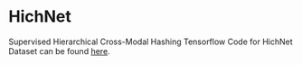 # HichNet
Supervised Hierarchical Cross-Modal Hashing
Tensorflow Code for HichNet
Dataset can be found [here](https://drive.google.com/drive/folders/1dIkAX5cjLj0ANM2hLDOsM2X6wVn4FEWY).
